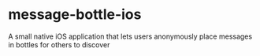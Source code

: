 # message-bottle-ios
A small native iOS application that lets users anonymously place messages in bottles for others to discover
